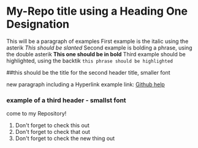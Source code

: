 # My-Repo title using a Heading One Designation

This will be a paragraph of examples
First example is the italic using the asterik *This should be slanted*
Second example is bolding a phrase, using the double asterik **This one should be in bold**
Third example should be highlighted, using the backtik  `this phrase should be highlighted`

##this should be the title for the second header title, smaller font

new paragraph including a Hyperlink
example link: [Github help](https://help.github.com)

### example of a third header - smallst font

  come to my Repository!
  1.  Don't forget to check this out
  2.  Don't forget to check that out
  3.  Don't forget to check the new thing out
